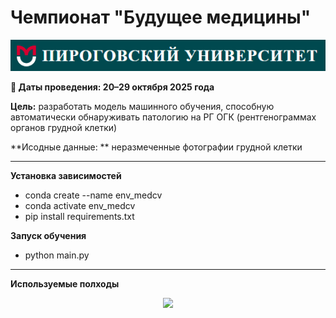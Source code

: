 # Чемпионат "Будущее медицины"

![RSMU logo](./img/rsmu.png)

**📅 Даты проведения: 20–29 октября 2025 года**

**Цель:** разработать модель машинного обучения, способную автоматически обнаруживать патологию на РГ ОГК (рентгенограммах органов грудной клетки)

**Исодные данные: ** неразмеченные фотографии грудной клетки

------

**Установка зависимостей**

* conda create --name env_medcv
* conda activate env_medcv
* pip install requirements.txt

**Запуск обучения**

* python main.py

------

**Используемые полходы**



<div align="center">
  <img src="https://api.visitorbadge.io/api/visitors?path=https://github.com/tatvladna/medical_cv&label=Repository%20Views&countColor=%23263759"/>
</div>












